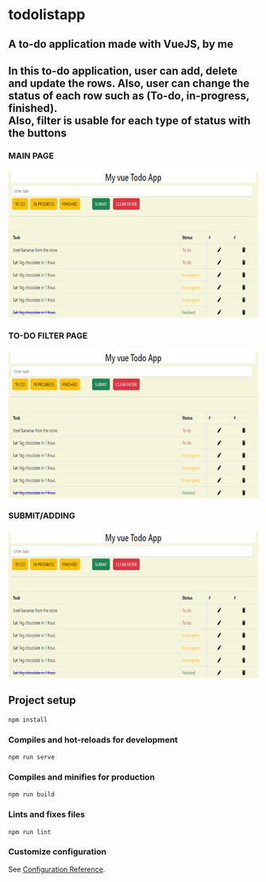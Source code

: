 # todolistapp

<h2> A to-do application made with VueJS, by me <h2>
<p> In this to-do application, user can add, delete and update the rows. Also, user can change the status of each row such as (To-do, in-progress, finished). <br>
  Also, filter is usable for each type of status with the buttons </p>

<h3> MAIN PAGE </h3>
<img style="width:800px;height:300px" src=screenshots/main.png>
  
  <h3> TO-DO FILTER PAGE </h3>
<img style="width:800px;height:300px" src=screenshots/main.png>
  
  <h3> SUBMIT/ADDING </h3>
<img style="width:800px;height:300px" src=screenshots/main.png>

## Project setup
```
npm install
```

### Compiles and hot-reloads for development
```
npm run serve
```

### Compiles and minifies for production
```
npm run build
```

### Lints and fixes files
```
npm run lint
```

### Customize configuration
See [Configuration Reference](https://cli.vuejs.org/config/).
